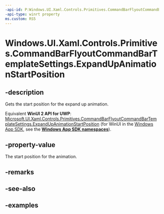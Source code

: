 ```yaml
---
-api-id: P:Windows.UI.Xaml.Controls.Primitives.CommandBarFlyoutCommandBarTemplateSettings.ExpandUpAnimationStartPosition
-api-type: winrt property
ms.custom: RS5
---
```


<!-- Property syntax.
public double ExpandUpAnimationStartPosition { get; }
-->

# Windows.UI.Xaml.Controls.Primitives.CommandBarFlyoutCommandBarTemplateSettings.ExpandUpAnimationStartPosition

## -description

Gets the start position for the expand up animation.

Equivalent **WinUI 2 API for UWP**: [Microsoft.UI.Xaml.Controls.Primitives.CommandBarFlyoutCommandBarTemplateSettings.ExpandUpAnimationStartPosition](/windows/winui/api/microsoft.ui.xaml.controls.primitives.commandbarflyoutcommandbartemplatesettings.expandupanimationstartposition) (for WinUI in the [Windows App SDK](/windows/apps/windows-app-sdk/), see the **[Windows App SDK namespaces](/windows/windows-app-sdk/api/winrt/)**).

## -property-value

The start position for the animation.

## -remarks

## -see-also

## -examples

